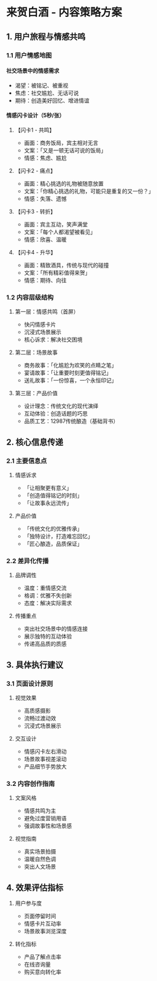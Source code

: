 # 来贺白酒 - 内容策略方案

## 1. 用户旅程与情感共鸣

### 1.1 用户情感地图

#### 社交场景中的情感需求
- 渴望：被铭记、被重视
- 焦虑：社交尴尬、无话可说
- 期待：创造美好回忆、增进情谊

#### 情感闪卡设计（5秒/张）

1. 【闪卡1 - 共鸣】
   - 画面：商务饭局，宾主相对无言
   - 文案：「又是一顿无话可说的饭局」
   - 情感：焦虑、尴尬

2. 【闪卡2 - 痛点】
   - 画面：精心挑选的礼物被随意放置
   - 文案：「你精心挑选的礼物，可能只是重复的又一份？」
   - 情感：失落、遗憾

3. 【闪卡3 - 转折】
   - 画面：宾主互动，笑声满堂
   - 文案：「每个人都渴望被看见」
   - 情感：欣喜、温暖

4. 【闪卡4 - 升华】
   - 画面：精致酒具，传统与现代的碰撞
   - 文案：「所有精彩值得来贺」
   - 情感：期待、向往

### 1.2 内容层级结构

1. 第一层：情感共鸣（首屏）
   - 快闪情感卡片
   - 沉浸式场景展示
   - 核心诉求：解决社交困境

2. 第二层：场景故事
   - 商务故事：「化尴尬为欢笑的点睛之笔」
   - 宴请故事：「让重要时刻更值得铭记」
   - 送礼故事：「一份惊喜，一个永恒印记」

3. 第三层：产品价值
   - 设计理念：传统文化的现代演绎
   - 互动体验：创造话题的巧思
   - 品质工艺：12987传统酿造（基础背书）

## 2. 核心信息传递

### 2.1 主要信息点

1. 情感诉求
   - 「让相聚更有意义」
   - 「创造值得铭记的时刻」
   - 「让故事永远流传」

2. 产品价值
   - 「传统文化的优雅传承」
   - 「独特设计，打造难忘回忆」
   - 「匠心酿造，品质保证」

### 2.2 差异化传播

1. 品牌调性
   - 温度：重情感交流
   - 格调：优雅不失创新
   - 态度：解决实际需求

2. 传播重点
   - 突出社交场景中的情感连接
   - 展示独特的互动体验
   - 传递高品质的质感

## 3. 具体执行建议

### 3.1 页面设计原则

1. 视觉效果
   - 高质感摄影
   - 流畅过渡动效
   - 沉浸式场景展示

2. 交互设计
   - 情感闪卡左右滑动
   - 场景故事视差滚动
   - 产品细节手势放大

### 3.2 内容创作指南

1. 文案风格
   - 情感共鸣为主
   - 避免过度营销用语
   - 强调故事性和场景感

2. 视觉指南
   - 真实场景拍摄
   - 温暖自然色调
   - 突出人文场景

## 4. 效果评估指标

1. 用户参与度
   - 页面停留时间
   - 情感卡片互动率
   - 场景故事浏览深度

2. 转化指标
   - 产品了解点击率
   - 在线咨询量
   - 购买意向转化率